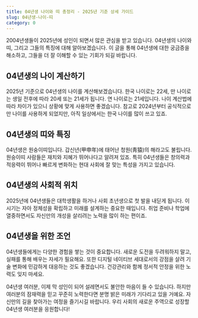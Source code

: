```yaml
---
title: 04년생 나이와 띠 총정리 - 2025년 기준 상세 가이드
slug: 04년생-나이-띠
category: 0
---
```


2004년생들이 2025년에 성인이 되면서 많은 관심을 받고 있습니다. 04년생의 나이와 띠, 그리고 그들의 특징에 대해 알아보겠습니다. 이 글을 통해 04년생에 대한 궁금증을 해소하고, 그들을 더 잘 이해할 수 있는 기회가 되길 바랍니다.

## 04년생의 나이 계산하기

2025년 기준으로 04년생의 나이를 계산해보겠습니다. 한국 나이로는 22세, 만 나이로는 생일 전후에 따라 20세 또는 21세가 됩니다. 연 나이로는 21세입니다. 나이 계산법에 따라 차이가 있으니 상황에 맞게 사용하면 좋겠습니다. 참고로 2024년부터 공식적으로 만 나이를 사용하게 되었지만, 아직 일상에서는 한국 나이를 많이 쓰고 있죠.

## 04년생의 띠와 특징

04년생은 원숭이띠입니다. 갑신년(甲申年)에 태어난 청원(靑猿)의 해라고도 불립니다. 원숭이띠 사람들은 재치와 지혜가 뛰어나다고 알려져 있죠. 특히 04년생들은 창의력과 적응력이 뛰어나 빠르게 변화하는 현대 사회에 잘 맞는 특성을 가지고 있습니다.

## 04년생의 사회적 위치

2025년에 04년생들은 대학생활을 하거나 사회 초년생으로 첫 발을 내딛게 됩니다. 이 시기는 자아 정체성을 확립하고 미래를 설계하는 중요한 때입니다. 취업 준비나 학업에 열중하면서도 자신만의 개성을 살리려는 노력을 많이 하는 편이죠.

## 04년생을 위한 조언

04년생들에게는 다양한 경험을 쌓는 것이 중요합니다. 새로운 도전을 두려워하지 말고, 실패를 통해 배우는 자세가 필요해요. 또한 디지털 네이티브 세대로서의 강점을 살려 기술 변화에 민감하게 대응하는 것도 좋겠습니다. 건강관리와 함께 정서적 안정을 위한 노력도 잊지 마세요.

04년생 여러분, 이제 막 성인이 되어 설레면서도 불안한 마음이 들 수 있습니다. 하지만 여러분의 잠재력을 믿고 꾸준히 노력한다면 분명 밝은 미래가 기다리고 있을 거예요. 자신만의 길을 찾아가는 여정을 즐기시길 바랍니다. 우리 사회의 새로운 주역으로 성장할 04년생 여러분을 응원합니다!